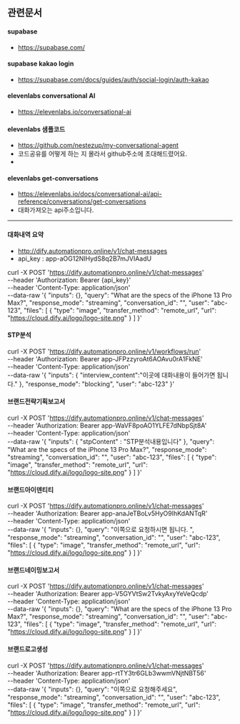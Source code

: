 ## 관련문서
#### supabase
- https://supabase.com/

#### supabase kakao login
- https://supabase.com/docs/guides/auth/social-login/auth-kakao

#### elevenlabs conversational AI
- https://elevenlabs.io/conversational-ai

#### elevenlabs 샘플코드
- https://github.com/nestezup/my-conversational-agent
- 코드공유를 어떻게 하는 지 몰라서 github주소에 초대해드렸어요.
- 
#### elevenlabs get-conversations
- https://elevenlabs.io/docs/conversational-ai/api-reference/conversations/get-conversations
- 대화가져오는 api주소입니다. 

---

#### 대화내역 요약
- http://dify.automationpro.online/v1/chat-messages
- api_key : app-aOG12NIHydS8q2B7mJVIAadU

curl -X POST 'https://dify.automationpro.online/v1/chat-messages' \
--header 'Authorization: Bearer {api_key}' \
--header 'Content-Type: application/json' \
--data-raw '{
    "inputs": {},
    "query": "What are the specs of the iPhone 13 Pro Max?",
    "response_mode": "streaming",
    "conversation_id": "",
    "user": "abc-123",
    "files": [
      {
        "type": "image",
        "transfer_method": "remote_url",
        "url": "https://cloud.dify.ai/logo/logo-site.png"
      }
    ]
}'


#### STP분석

curl -X POST 'https://dify.automationpro.online/v1/workflows/run' \
--header 'Authorization: Bearer app-JFPzzyroAt6AOAvu0rA1FkNE' \
--header 'Content-Type: application/json' \
--data-raw '{
    "inputs": {
        "interview_content":"이곳에 대화내용이 들어가면 됩니다."
    },
    "response_mode": "blocking", 
    "user": "abc-123"
}'

#### 브랜드전략기획보고서
curl -X POST 'https://dify.automationpro.online/v1/chat-messages' \
--header 'Authorization: Bearer app-WaVF8poAO1YLFE7dNbpSjt8A' \
--header 'Content-Type: application/json' \
--data-raw '{
    "inputs": {
        "stpContent" : "STP분석내용입니다"
    },
    "query": "What are the specs of the iPhone 13 Pro Max?",
    "response_mode": "streaming",
    "conversation_id": "",
    "user": "abc-123",
    "files": [
      {
        "type": "image",
        "transfer_method": "remote_url",
        "url": "https://cloud.dify.ai/logo/logo-site.png"
      }
    ]
}'

#### 브랜드아이덴티티
curl -X POST 'https://dify.automationpro.online/v1/chat-messages' \
--header 'Authorization: Bearer app-anaJeTBoLv5HyO9IhKdANTqR' \
--header 'Content-Type: application/json' \
--data-raw '{
    "inputs": {},
    "query": "이쪽으로 요청하시면 됩니다. ",
    "response_mode": "streaming",
    "conversation_id": "",
    "user": "abc-123",
    "files": [
      {
        "type": "image",
        "transfer_method": "remote_url",
        "url": "https://cloud.dify.ai/logo/logo-site.png"
      }
    ]
}'




#### 브랜드네이밍보고서
curl -X POST 'https://dify.automationpro.online/v1/chat-messages' \
--header 'Authorization: Bearer app-V5GYVtSw2TvkyAxyYeVeQcdp' \
--header 'Content-Type: application/json' \
--data-raw '{
    "inputs": {},
    "query": "What are the specs of the iPhone 13 Pro Max?",
    "response_mode": "streaming",
    "conversation_id": "",
    "user": "abc-123",
    "files": [
      {
        "type": "image",
        "transfer_method": "remote_url",
        "url": "https://cloud.dify.ai/logo/logo-site.png"
      }
    ]
}'


#### 브랜드로고생성
curl -X POST 'https://dify.automationpro.online/v1/chat-messages' \
--header 'Authorization: Bearer app-rtTY3tr6GLb3wwmVNjtNBT56' \
--header 'Content-Type: application/json' \
--data-raw '{
    "inputs": {},
    "query": "이쪽으로 요청해주세요",
    "response_mode": "streaming",
    "conversation_id": "",
    "user": "abc-123",
    "files": [
      {
        "type": "image",
        "transfer_method": "remote_url",
        "url": "https://cloud.dify.ai/logo/logo-site.png"
      }
    ]
}'
